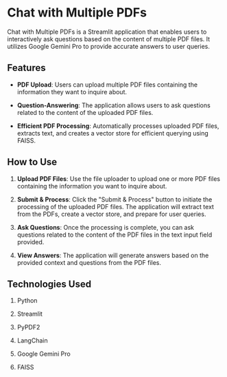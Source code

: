 # Chat with Multiple PDFs

Chat with Multiple PDFs is a Streamlit application that enables users to interactively ask questions based on the content of multiple PDF files. It utilizes Google Gemini Pro to provide accurate answers to user queries.

## Features

- **PDF Upload**: Users can upload multiple PDF files containing the information they want to inquire about.

- **Question-Answering**: The application allows users to ask questions related to the content of the uploaded PDF files.

- **Efficient PDF Processing**: Automatically processes uploaded PDF files, extracts text, and creates a vector store for efficient querying using FAISS.

## How to Use

1. **Upload PDF Files**: Use the file uploader to upload one or more PDF files containing the information you want to inquire about.

2. **Submit & Process**: Click the "Submit & Process" button to initiate the processing of the uploaded PDF files. The application will extract text from the PDFs, create a vector store, and prepare for user queries.

3. **Ask Questions**: Once the processing is complete, you can ask questions related to the content of the PDF files in the text input field provided.

4. **View Answers**: The application will generate answers based on the provided context and questions from the PDF files.

## Technologies Used

1. Python
   
2. Streamlit
   
3. PyPDF2
  
4. LangChain
  
5. Google Gemini Pro
  
6. FAISS

